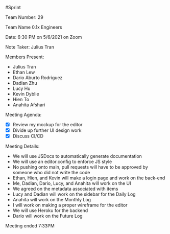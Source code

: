 #Sprint 

Team Number: 29

Team Name 0.1x Engineers

Date: 6:30 PM on 5/6/2021 on Zoom

Note Taker: Julius Tran

Members Present:
- Julius Tran
- Ethan Lew
- Dario Aburto Rodriguez
- Dadian Zhu
- Lucy Hu
- Kevin Dyblie
- Hien To
- Anahita Afshari

Meeting Agenda:
- [x] Review my mockup for the editor
- [x] Divide up further UI design work
- [x] Discuss CI/CD

Meeting Details:
- We will use JSDocs to automatically generate documentation
- We will use an editor.config to enforce JS style
- No pushing onto main, pull requests will have to be approved by someone who did not write the code
- Ethan, Hien, and Kevin will make a login page and work on the back-end
- Me, Dadian, Dario, Lucy, and Anahita will work on the UI
- We agreed on the metadata associated with items
- Lucy and Dadian will work on the sidebar for the Daily Log
- Anahita will work on the Monthly Log
- I will work on making a proper wireframe for the editor
- We will use Heroku for the backend
- Dario will work on the Future Log

Meeting ended 7:33PM